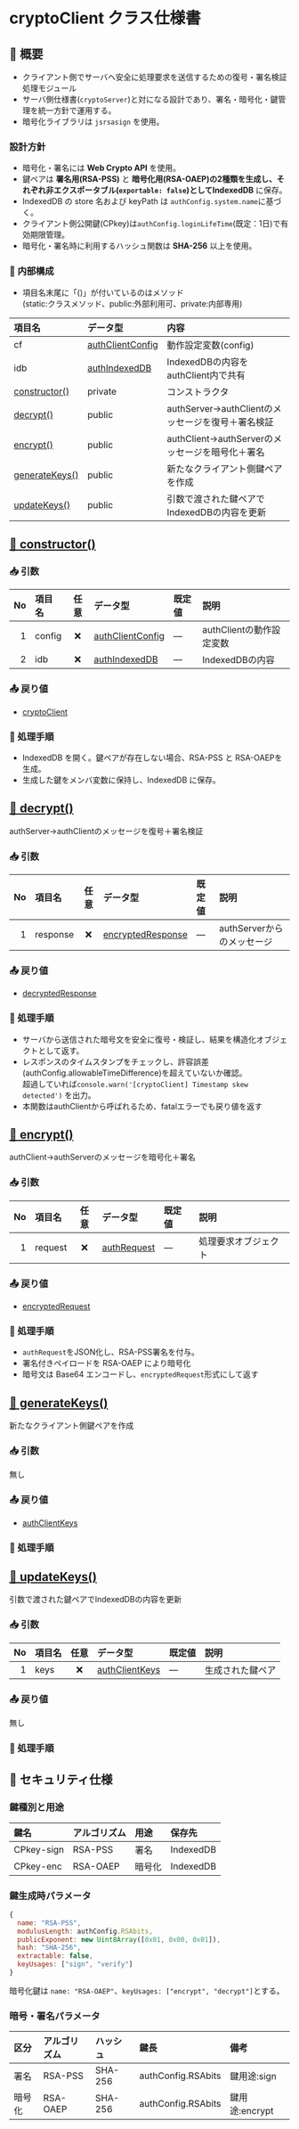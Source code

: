 <!--::$src/common/header.md::-->

# cryptoClient クラス仕様書

## <a name="summary">🧭 概要</a>

- クライアント側でサーバへ安全に処理要求を送信するための復号・署名検証処理モジュール
- サーバ側仕様書(`cryptoServer`)と対になる設計であり、署名・暗号化・鍵管理を統一方針で運用する。
- 暗号化ライブラリは `jsrsasign` を使用。

### <a name="policy">設計方針</a>

- 暗号化・署名には **Web Crypto API** を使用。
- 鍵ペアは **署名用(RSA-PSS)** と **暗号化用(RSA-OAEP)**の2種類を生成し、それぞれ非エクスポータブル(`exportable: false`)として**IndexedDB** に保存。
- IndexedDB の store 名および keyPath は `authConfig.system.name`に基づく。
- クライアント側公開鍵(CPkey)は`authConfig.loginLifeTime`(既定：1日)で有効期限管理。
- 暗号化・署名時に利用するハッシュ関数は **SHA-256** 以上を使用。

### 🧩 <a name="internal">内部構成</a>

- 項目名末尾に「()」が付いているのはメソッド<br>
  (static:クラスメソッド、public:外部利用可、private:内部専用)

| 項目名 | データ型 | 内容 |
| :-- | :-- | :-- |
| cf | [authClientConfig](typedef.md#authclientconfig) | 動作設定変数(config) |
| idb | [authIndexedDB](typedef.md#authindexeddb) | IndexedDBの内容をauthClient内で共有 |
| [constructor()](#constructor) | private | コンストラクタ |
| [decrypt()](#decrypt) | public | authServer->authClientのメッセージを復号＋署名検証 |
| [encrypt()](#encrypt) | public | authClient->authServerのメッセージを暗号化＋署名 |
| [generateKeys()](#generateKeys) | public | 新たなクライアント側鍵ペアを作成 |
| [updateKeys()](#updateKeys) | public | 引数で渡された鍵ペアでIndexedDBの内容を更新 |

## <a name="constructor" href="#internal">🧱 constructor()</a>

### <a name="constructor-param">📥 引数</a>

| No | 項目名 | 任意 | データ型 | 既定値 | 説明 |
| --: | :-- | :--: | :-- | :-- | :-- |
| 1 | config | ❌ | [authClientConfig](typedef.md#authclientconfig) | — | authClientの動作設定変数 |
| 2 | idb | ❌ | [authIndexedDB](typedef.md#authindexeddb) | — | IndexedDBの内容 |

### <a name="constructor-returns">📤 戻り値</a>

- [cryptoClient](#internal)

### <a name="constructor-process">🧾 処理手順</a>

- IndexedDB を開く。鍵ペアが存在しない場合、RSA-PSS と RSA-OAEPを生成。
- 生成した鍵をメンバ変数に保持し、IndexedDB に保存。

## <a name="decrypt" href="#internal">🧱 decrypt()</a>

authServer->authClientのメッセージを復号＋署名検証

### <a name="decrypt-param">📥 引数</a>

| No | 項目名 | 任意 | データ型 | 既定値 | 説明 |
| --: | :-- | :--: | :-- | :-- | :-- |
| 1 | response | ❌ | [encryptedResponse](typedef.md#encryptedresponse) | — | authServerからのメッセージ |

### <a name="decrypt-returns">📤 戻り値</a>

- [decryptedResponse](typedef.md#decryptedresponse)

### <a name="decrypt-process">🧾 処理手順</a>

- サーバから送信された暗号文を安全に復号・検証し、結果を構造化オブジェクトとして返す。
- レスポンスのタイムスタンプをチェックし、許容誤差(authConfig.allowableTimeDifference)を超えていないか確認。<br>
  超過していれば`console.warn('[cryptoClient] Timestamp skew detected')` を出力。
- 本関数はauthClientから呼ばれるため、fatalエラーでも戻り値を返す

## <a name="encrypt" href="#internal">🧱 encrypt()</a>

authClient->authServerのメッセージを暗号化＋署名

### <a name="encrypt-param">📥 引数</a>

| No | 項目名 | 任意 | データ型 | 既定値 | 説明 |
| --: | :-- | :--: | :-- | :-- | :-- |
| 1 | request | ❌ | [authRequest](typedef.md#authrequest) | — | 処理要求オブジェクト |

### <a name="encrypt-returns">📤 戻り値</a>

- [encryptedRequest](typedef.md#encryptedrequest)

### <a name="encrypt-process">🧾 処理手順</a>

- `authRequest`をJSON化し、RSA-PSS署名を付与。
- 署名付きペイロードを RSA-OAEP により暗号化
- 暗号文は Base64 エンコードし、`encryptedRequest`形式にして返す

## <a name="generateKeys" href="#internal">🧱 generateKeys()</a>

新たなクライアント側鍵ペアを作成

### <a name="generateKeys-param">📥 引数</a>

無し

### <a name="generateKeys-returns">📤 戻り値</a>

- [authClientKeys](typedef.md#authclientkeys)

### <a name="generateKeys-process">🧾 処理手順</a>

## <a name="updateKeys" href="#internal">🧱 updateKeys()</a>

引数で渡された鍵ペアでIndexedDBの内容を更新

### <a name="updateKeys-param">📥 引数</a>

| No | 項目名 | 任意 | データ型 | 既定値 | 説明 |
| --: | :-- | :--: | :-- | :-- | :-- |
| 1 | keys | ❌ | [authClientKeys](typedef.md#authclientkeys) | — | 生成された鍵ペア |

### <a name="updateKeys-returns">📤 戻り値</a>

無し

### <a name="updateKeys-process">🧾 処理手順</a>

## 🔐 セキュリティ仕様

### 鍵種別と用途

| 鍵名 | アルゴリズム | 用途 | 保存先 |
| :-- | :-- | :-- | :-- |
| CPkey-sign | RSA-PSS | 署名 | IndexedDB |
| CPkey-enc | RSA-OAEP | 暗号化 | IndexedDB |

### 鍵生成時パラメータ

``` js
{
  name: "RSA-PSS",
  modulusLength: authConfig.RSAbits,
  publicExponent: new Uint8Array([0x01, 0x00, 0x01]),
  hash: "SHA-256",
  extractable: false,
  keyUsages: ["sign", "verify"]
}
```

暗号化鍵は `name: "RSA-OAEP"`、`keyUsages: ["encrypt", "decrypt"]`とする。

### 暗号・署名パラメータ

| 区分 | アルゴリズム | ハッシュ | 鍵長 | 備考 |
| :-- | :-- | :-- | :-- | :-- |
| 署名 | RSA-PSS | SHA-256 | authConfig.RSAbits | 鍵用途:sign |
| 暗号化 | RSA-OAEP | SHA-256 | authConfig.RSAbits | 鍵用途:encrypt |
